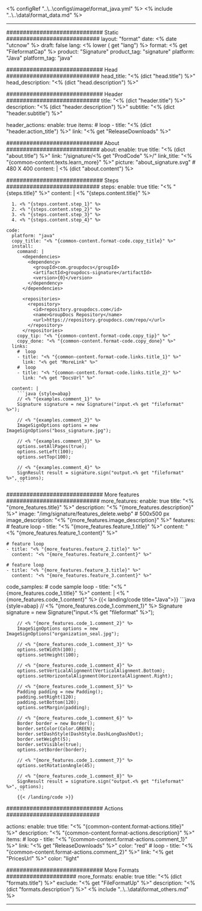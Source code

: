<% configRef "..\\..\\configs\\image\\format_java.yml" %>
<% include "..\\..\\data\\format_data.md" %>

---
############################# Static ############################
layout: "format"
date:  <% date "utcnow" %>
draft: false
lang: <% lower ( get "lang") %>
format: <% get "FileformatCap" %>
product: "Signature"
product_tag: "signature"
platform: "Java"
platform_tag: "java"

############################# Head ############################
head_title: "<% (dict "head.title") %>"
head_description: "<% (dict "head.description") %>"

############################# Header ############################
title: "<% (dict "header.title") %>" 
description: "<% (dict "header.description") %>"
subtitle: "<% (dict "header.subtitle") %>" 

header_actions:
  enable: true
  items:
    #  loop
    - title: "<% (dict "header.action_title") %>"
      link: "<% get "ReleaseDownloads" %>"
      
############################# About ############################
about:
    enable: true
    title: "<% (dict "about.title") %>"
    link: "/signature/<% get "ProdCode" %>/"
    link_title: "<% "{common-content.texts.learn_more}" %>"
    picture: "about_signature.svg" # 480 X 400
    content: |
       <% (dict "about.content") %>

############################# Steps ############################
steps:
    enable: true
    title: "<% "{steps.title}" %>"
    content: |
      <% "{steps.content.title}" %>
      
      1. <% "{steps.content.step_1}" %>
      2. <% "{steps.content.step_2}" %>
      3. <% "{steps.content.step_3}" %>
      4. <% "{steps.content.step_4}" %>
   
    code:
      platform: "java"
      copy_title: "<% "{common-content.format-code.copy_title}" %>"
      install:
        command: |
          <dependencies>
            <dependency>
              <groupId>com.groupdocs</groupId>
              <artifactId>groupdocs-signature</artifactId>
              <version>{0}</version>
            </dependency>
          </dependencies>

          <repositories>
            <repository>
              <id>repository.groupdocs.com</id>
              <name>GroupDocs Repository</name>
              <url>https://repository.groupdocs.com/repo/</url>
            </repository>
          </repositories>
        copy_tip: "<% "{common-content.format-code.copy_tip}" %>"
        copy_done: "<% "{common-content.format-code.copy_done}" %>"
      links:
        #  loop
        - title: "<% "{common-content.format-code.links.title_1}" %>"
          link: "<% get "MoreLink" %>"
        #  loop
        - title: "<% "{common-content.format-code.links.title_2}" %>"
          link: "<% get "DocsUrl" %>"
          
      content: |
        ```java {style=abap}
        // <% "{examples.comment_1}" %>
        Signature signature = new Signature("input.<% get "fileformat" %>");

        // <% "{examples.comment_2}" %>
        ImageSignOptions options = new ImageSignOptions("boss_signature.jpg");

        // <% "{examples.comment_3}" %>
        options.setAllPages(true);
        options.setLeft(100);
        options.setTop(100);

        // <% "{examples.comment_4}" %>
        SignResult result = signature.sign("output.<% get "fileformat" %>", options);
        ```            

############################# More features ############################
more_features:
  enable: true
  title: "<% "{more_features.title}" %>"
  description: "<% "{more_features.description}" %>"
  image: "/img/signature/features_delete.webp" # 500x500 px
  image_description: "<% "{more_features.image_description}" %>"
  features:
    # feature loop
    - title: "<% "{more_features.feature_1.title}" %>"
      content: "<% "{more_features.feature_1.content}" %>"

    # feature loop
    - title: "<% "{more_features.feature_2.title}" %>"
      content: "<% "{more_features.feature_2.content}" %>"

    # feature loop
    - title: "<% "{more_features.feature_3.title}" %>"
      content: "<% "{more_features.feature_3.content}" %>"
      
  code_samples:
    # code sample loop
    - title: "<% "{more_features.code_1.title}" %>"
      content: |
        <% "{more_features.code_1.content}" %>
        {{< landing/code title="Java">}}
        ```java {style=abap}
        // <% "{more_features.code_1.comment_1}" %>
        Signature signature = new Signature("input.<% get "fileformat" %>");

        // <% "{more_features.code_1.comment_2}" %>
        ImageSignOptions options = new ImageSignOptions("organization_seal.jpg");

        // <% "{more_features.code_1.comment_3}" %>
        options.setWidth(100);
        options.setHeight(100);

        // <% "{more_features.code_1.comment_4}" %>
        options.setVerticalAlignment(VerticalAlignment.Bottom);
        options.setHorizontalAlignment(HorizontalAlignment.Right);

        // <% "{more_features.code_1.comment_5}" %>
        Padding padding = new Padding();
        padding.setRight(120);
        padding.setBottom(120);
        options.setMargin(padding);

        // <% "{more_features.code_1.comment_6}" %>
        Border border = new Border();
        border.setColor(Color.GREEN);
        border.setDashStyle(DashStyle.DashLongDashDot);
        border.setWeight(5);
        border.setVisible(true);
        options.setBorder(border);

        // <% "{more_features.code_1.comment_7}" %>
        options.setRotationAngle(45);

        // <% "{more_features.code_1.comment_8}" %>
        SignResult result = signature.sign("output.<% get "fileformat" %>", options);
        ```
        {{< /landing/code >}}


############################# Actions ############################

actions:
  enable: true
  title: "<% "{common-content.format-actions.title}" %>"
  description: "<% "{common-content.format-actions.description}" %>"
  items:
    #  loop
    - title: "<% "{common-content.format-actions.comment_1}" %>"
      link: "<% get "ReleaseDownloads" %>"
      color: "red"
        #  loop
    - title: "<% "{common-content.format-actions.comment_2}" %>"
      link: "<% get "PricesUrl" %>"
      color: "light"


############################# More Formats #####################
more_formats:
    enable: true
    title: "<% (dict "formats.title") %>"
    exclude: "<% get "FileFormatUp" %>"
    description: "<% (dict "formats.description") %>"
<% include "..\\..\\data\\format_others.md" %>

---